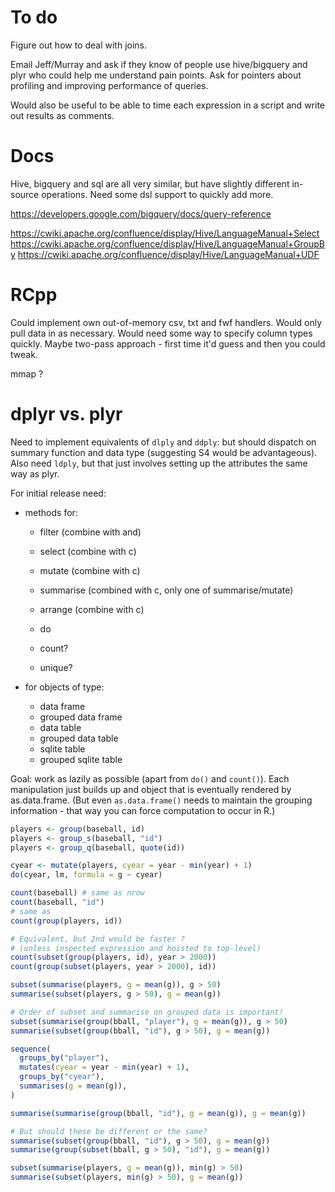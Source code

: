 # To do

Figure out how to deal with joins. 

Email Jeff/Murray and ask if they know of people use hive/bigquery and plyr who could help me understand pain points. Ask for pointers about profiling and improving performance of queries.

Would also be useful to be able to time each expression in a script and write out results as comments.

# Docs

Hive, bigquery and sql are all very similar, but have slightly different in-source operations.  Need some dsl support to quickly add more.

https://developers.google.com/bigquery/docs/query-reference

https://cwiki.apache.org/confluence/display/Hive/LanguageManual+Select
https://cwiki.apache.org/confluence/display/Hive/LanguageManual+GroupBy
https://cwiki.apache.org/confluence/display/Hive/LanguageManual+UDF

# RCpp

Could implement own out-of-memory csv, txt and fwf handlers. Would only pull data in as necessary.  Would need some way to specify column types quickly.  Maybe two-pass approach - first time it'd guess and then you could tweak.

mmap ?

# dplyr vs. plyr

Need to implement equivalents of `dlply` and `ddply`: but should dispatch on summary function and data type (suggesting S4 would be advantageous). Also need `ldply`, but that just involves setting up the attributes the same way as plyr.

For initial release need:

* methods for: 
  * filter (combine with and)
  * select (combine with c)
  * mutate (combine with c)
  * summarise (combined with c, only one of summarise/mutate)
  * arrange (combine with c)
  
  * do
  * count?
  * unique?

* for objects of type:
  * data frame
  * grouped data frame
  * data table
  * grouped data table
  * sqlite table
  * grouped sqlite table

Goal: work as lazily as possible (apart from `do()` and `count()`). Each manipulation just builds up and object that is eventually rendered by as.data.frame. (But even `as.data.frame()` needs to maintain the grouping information - that way you can force computation to occur in R.)

```R
players <- group(baseball, id)
players <- group_s(baseball, "id")
players <- group_q(baseball, quote(id))

cyear <- mutate(players, cyear = year - min(year) + 1)
do(cyear, lm, formula = g ~ cyear)

count(baseball) # same as nrow
count(baseball, "id")
# same as
count(group(players, id))

# Equivalent, but 2nd would be faster ?
# (unless inspected expression and hoisted to top-level)
count(subset(group(players, id), year > 2000))
count(group(subset(players, year > 2000), id))

subset(summarise(players, g = mean(g)), g > 50)
summarise(subset(players, g > 50), g = mean(g))

# Order of subset and summarise on grouped data is important!
subset(summarise(group(bball, "player"), g = mean(g)), g > 50)
summarise(subset(group(bball, "id"), g > 50), g = mean(g))

sequence(
  groups_by("player"),
  mutates(cyear = year - min(year) + 1),
  groups_by("cyear"),
  summarises(g = mean(g)),
)

summarise(summarise(group(bball, "id"), g = mean(g)), g = mean(g))

# But should these be different or the same?
summarise(subset(group(bball, "id"), g > 50), g = mean(g))
summarise(group(subset(bball, g > 50), "id"), g = mean(g))

subset(summarise(players, g = mean(g)), min(g) > 50)
summarise(subset(players, min(g) > 50), g = mean(g))
```
